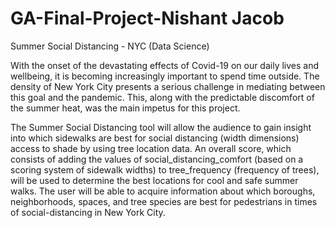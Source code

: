 # GA-Final-Project-Nishant Jacob
Summer Social Distancing - NYC (Data Science)

With the onset of the devastating effects of Covid-19 on our daily lives and wellbeing, it is becoming increasingly important to spend time outside. The density of New York City presents a serious challenge in mediating between this goal and the pandemic. This, along with the predictable discomfort of the summer heat, was the main impetus for this project.

The Summer Social Distancing tool will allow the audience to gain insight into which sidewalks are best for social distancing (width dimensions) access to shade by using tree location data. An overall score, which consists of adding the values of social_distancing_comfort (based on a scoring system of sidewalk widths) to tree_frequency (frequency of trees), will be used to determine the best locations for cool and safe summer walks. The user will be able to acquire information about which boroughs, neighborhoods, spaces, and tree species are best for pedestrians in times of social-distancing in New York City.

